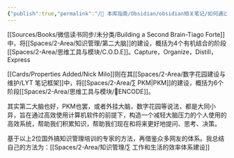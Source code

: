 ```yaml
---
{"publish":true,"permalink":"/🧰 本库指南/Obsidian/obsidian相关笔记/如何通过obsidian打造自己的第二大脑.md","title":"如何通过obsidian打造自己的第二大脑","created":"2022-07-20","modified":"2023-03-14","published":"2025-07-07T17:02:18.449+08:00","cssclasses":""}
---
```



[[Sources/Books/微信读书同步/未分类/Building a Second Brain-Tiago Forte]]中，将[[Spaces/2-Area/知识管理/第二大脑]]的建设，概括为4个有机结合的阶段[[Spaces/2-Area/思维工具与模块/C.O.D.E]]。Capture，Organize，Distill，Express

[[Cards/Properties Added/Nick Milo]]则在其[[Spaces/2-Area/数字花园建设与维护/LYT 笔记框架]]中，将[[Spaces/2-Area/∑ PKM\|PKM]]的建设，概括为6个阶段[[Spaces/2-Area/思维工具与模块/🔡ENCODE]]。

其实第二大脑也好，PKM也罢，或者外挂大脑，数字花园等说法，都是大同小异，旨在通过高效使用计算机软件的前提下，构造一个减轻大脑压力的个人使用的高效系统，帮助我们积累知识，帮助我们现在和将来更好地提问、思考、决策。

基于以上2位国外搞知识管理培训的专家的方法，再借鉴众多网友的体系。我总结自己的方法为：[[Spaces/2-Area/知识管理/∑ 工作和生活的效率体系建设]]
